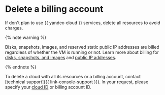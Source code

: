 # Delete a billing account

If don't plan to use {{ yandex-cloud }} services, delete all resources to avoid charges.

{% note warning %}

Disks, snapshots, images, and reserved static public IP addresses are billed regardless of whether the VM is running or not. Learn more about billing for [disks, snapshots, and images](../../compute/pricing.md#disk) and [public IP addresses](../../vpc/pricing.md#prices-public-ip).

{% endnote %}

To delete a cloud with all its resources or a billing account, contact [technical support]({{ link-console-support }}). In your request, please specify your [cloud ID](../../resource-manager/operations/cloud/get-id.md) or billing account ID.
